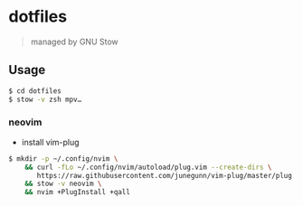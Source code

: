 dotfiles
========
> managed by GNU Stow

## Usage
```sh
$ cd dotfiles
$ stow -v zsh mpv…
```

### neovim
- install vim-plug
```sh
$ mkdir -p ~/.config/nvim \
    && curl -fLo ~/.config/nvim/autoload/plug.vim --create-dirs \
       https://raw.githubusercontent.com/junegunn/vim-plug/master/plug.vim \
    && stow -v neovim \
    && nvim +PlugInstall +qall
```
